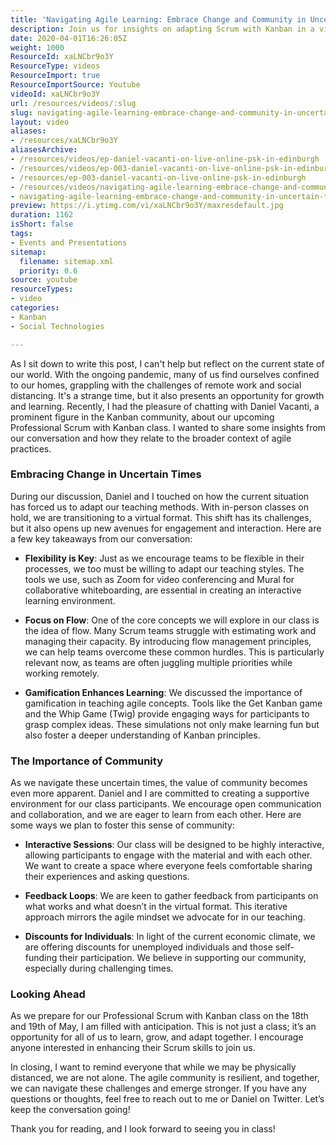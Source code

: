 ```yaml
---
title: 'Navigating Agile Learning: Embrace Change and Community in Uncertain Times'
description: Join us for insights on adapting Scrum with Kanban in a virtual world. Discover flexibility, flow, and community support in uncertain times!
date: 2020-04-01T16:26:05Z
weight: 1000
ResourceId: xaLNCbr9o3Y
ResourceType: videos
ResourceImport: true
ResourceImportSource: Youtube
videoId: xaLNCbr9o3Y
url: /resources/videos/:slug
slug: navigating-agile-learning-embrace-change-and-community-in-uncertain-times
layout: video
aliases:
- /resources/xaLNCbr9o3Y
aliasesArchive:
- /resources/videos/ep-daniel-vacanti-on-live-online-psk-in-edinburgh
- /resources/videos/ep-003-daniel-vacanti-on-live-online-psk-in-edinburgh
- /resources/ep-003-daniel-vacanti-on-live-online-psk-in-edinburgh
- /resources/videos/navigating-agile-learning-embrace-change-and-community-in-uncertain-times
- navigating-agile-learning-embrace-change-and-community-in-uncertain-times
preview: https://i.ytimg.com/vi/xaLNCbr9o3Y/maxresdefault.jpg
duration: 1162
isShort: false
tags:
- Events and Presentations
sitemap:
  filename: sitemap.xml
  priority: 0.6
source: youtube
resourceTypes:
- video
categories:
- Kanban
- Social Technologies

---
```

As I sit down to write this post, I can't help but reflect on the current state of our world. With the ongoing pandemic, many of us find ourselves confined to our homes, grappling with the challenges of remote work and social distancing. It's a strange time, but it also presents an opportunity for growth and learning. Recently, I had the pleasure of chatting with Daniel Vacanti, a prominent figure in the Kanban community, about our upcoming Professional Scrum with Kanban class. I wanted to share some insights from our conversation and how they relate to the broader context of agile practices.

### Embracing Change in Uncertain Times

During our discussion, Daniel and I touched on how the current situation has forced us to adapt our teaching methods. With in-person classes on hold, we are transitioning to a virtual format. This shift has its challenges, but it also opens up new avenues for engagement and interaction. Here are a few key takeaways from our conversation:

- **Flexibility is Key**: Just as we encourage teams to be flexible in their processes, we too must be willing to adapt our teaching styles. The tools we use, such as Zoom for video conferencing and Mural for collaborative whiteboarding, are essential in creating an interactive learning environment.

- **Focus on Flow**: One of the core concepts we will explore in our class is the idea of flow. Many Scrum teams struggle with estimating work and managing their capacity. By introducing flow management principles, we can help teams overcome these common hurdles. This is particularly relevant now, as teams are often juggling multiple priorities while working remotely.

- **Gamification Enhances Learning**: We discussed the importance of gamification in teaching agile concepts. Tools like the Get Kanban game and the Whip Game (Twig) provide engaging ways for participants to grasp complex ideas. These simulations not only make learning fun but also foster a deeper understanding of Kanban principles.

### The Importance of Community

As we navigate these uncertain times, the value of community becomes even more apparent. Daniel and I are committed to creating a supportive environment for our class participants. We encourage open communication and collaboration, and we are eager to learn from each other. Here are some ways we plan to foster this sense of community:

- **Interactive Sessions**: Our class will be designed to be highly interactive, allowing participants to engage with the material and with each other. We want to create a space where everyone feels comfortable sharing their experiences and asking questions.

- **Feedback Loops**: We are keen to gather feedback from participants on what works and what doesn’t in the virtual format. This iterative approach mirrors the agile mindset we advocate for in our teaching.

- **Discounts for Individuals**: In light of the current economic climate, we are offering discounts for unemployed individuals and those self-funding their participation. We believe in supporting our community, especially during challenging times.

### Looking Ahead

As we prepare for our Professional Scrum with Kanban class on the 18th and 19th of May, I am filled with anticipation. This is not just a class; it’s an opportunity for all of us to learn, grow, and adapt together. I encourage anyone interested in enhancing their Scrum skills to join us. 

In closing, I want to remind everyone that while we may be physically distanced, we are not alone. The agile community is resilient, and together, we can navigate these challenges and emerge stronger. If you have any questions or thoughts, feel free to reach out to me or Daniel on Twitter. Let’s keep the conversation going!

Thank you for reading, and I look forward to seeing you in class!
